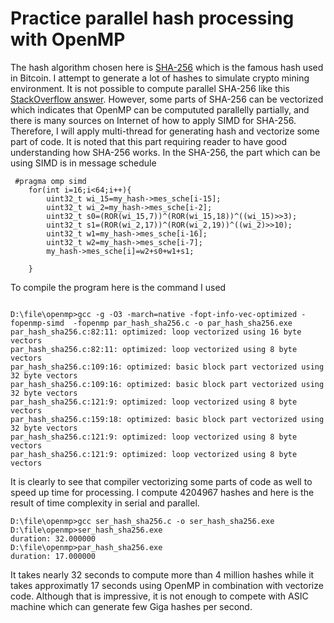 # Practice parallel hash processing with OpenMP
The hash algorithm chosen here is [SHA-256](https://en.wikipedia.org/wiki/SHA-2) which is the famous hash used in Bitcoin. I attempt to generate a lot of hashes to simulate crypto mining environment. It is not possible to compute parallel SHA-256 like this [StackOverflow answer](https://stackoverflow.com/questions/24088295/can-sha1-sha-256-sha-512-be-broken-up-to-run-across-multiple-cores-threads). However, some parts of SHA-256 can be vectorized which indicates that OpenMP can be compututed parallelly partially, and there is many sources on Internet of how to apply SIMD for SHA-256. Therefore, I will apply multi-thread for generating hash and vectorize some part of code. 
It is noted that this part requiring reader to have good understanding how SHA-256 works. In the SHA-256, the part which can be using SIMD is in message schedule
```cpp=
 #pragma omp simd
    for(int i=16;i<64;i++){
        uint32_t wi_15=my_hash->mes_sche[i-15];
        uint32_t wi_2=my_hash->mes_sche[i-2];
        uint32_t s0=(ROR(wi_15,7))^(ROR(wi_15,18))^((wi_15)>>3);
        uint32_t s1=(ROR(wi_2,17))^(ROR(wi_2,19))^((wi_2)>>10);
        uint32_t w1=my_hash->mes_sche[i-16];
        uint32_t w2=my_hash->mes_sche[i-7];
        my_hash->mes_sche[i]=w2+s0+w1+s1;
        
    }
```
To compile the program here is the command I used
```cmd=

D:\file\openmp>gcc -g -O3 -march=native -fopt-info-vec-optimized -fopenmp-simd  -fopenmp par_hash_sha256.c -o par_hash_sha256.exe
par_hash_sha256.c:82:11: optimized: loop vectorized using 16 byte vectors
par_hash_sha256.c:82:11: optimized: loop vectorized using 8 byte vectors
par_hash_sha256.c:109:16: optimized: basic block part vectorized using 32 byte vectors
par_hash_sha256.c:109:16: optimized: basic block part vectorized using 32 byte vectors
par_hash_sha256.c:121:9: optimized: loop vectorized using 8 byte vectors
par_hash_sha256.c:159:18: optimized: basic block part vectorized using 32 byte vectors
par_hash_sha256.c:121:9: optimized: loop vectorized using 8 byte vectors
par_hash_sha256.c:121:9: optimized: loop vectorized using 8 byte vectors
```
It is clearly to see that compiler vectorizing some parts of code as well to speed up time for processing.
I compute 4204967 hashes and here is the result of time complexity in serial and parallel.
```cmd=
D:\file\openmp>gcc ser_hash_sha256.c -o ser_hash_sha256.exe
D:\file\openmp>ser_hash_sha256.exe
duration: 32.000000
D:\file\openmp>par_hash_sha256.exe
duration: 17.000000
```
It takes nearly 32 seconds to compute more than 4 million hashes while it takes approximatly 17 seconds using OpenMP in combination with vectorize code. Although that is impressive, it is not enough to compete with ASIC machine which can generate few Giga hashes per second. 